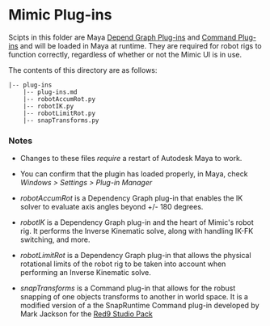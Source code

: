 # Mimic Plug-ins

Scipts in this folder are Maya
[Depend Graph Plug-ins](https://help.autodesk.com/view/MAYAUL/2017/ENU/?guid=__files_GUID_A9070270_9B5D_4511_8012_BC948149884D_htm)
and [Command Plug-ins](https://help.autodesk.com/view/MAYAUL/2017/ENU/?guid=__files_GUID_A9FA6DEF_4E48_45A7_AC65_A69E8A55F62D_htm)
and will be loaded in Maya at runtime. They are required for robot rigs to
function correctly, regardless of whether or not the Mimic UI is in use.

The contents of this directory are as follows:

```
|-- plug-ins
    |-- plug-ins.md
    |-- robotAccumRot.py
    |-- robotIK.py
    |-- robotLimitRot.py
    |-- snapTransforms.py
```


### Notes

- Changes to these files *require* a restart of Autodesk Maya to work.

- You can confirm that the plugin has loaded properly, in Maya, check
  *Windows > Settings > Plug-in Manager*
  
- *robotAccumRot* is a Dependency Graph plug-in that enables the IK solver to
  evaluate axis angles beyond +/- 180 degrees.
  
- *robotIK* is a Dependency Graph plug-in and the heart of Mimic's robot rig.
  It performs the Inverse Kinematic solve, along with handling IK-FK switching,
  and more.

- *robotLimitRot* is a Dependency Graph plug-in that allows the physical
  rotational limits of the robot rig to be taken into account when performing an
  Inverse Kinematic solve.

- *snapTransforms* is a Command plug-in that allows for the robust snapping of
  one objects transforms to another in world space. It is a modified version of a
  the SnapRuntime Command plug-in developed by Mark Jackson for the
  [Red9 Studio Pack](https://www.highend3d.com/maya/script/red9-studio-pack-for-maya)


#
